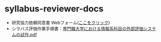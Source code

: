 # syllabus-reviewer-docs
- 研究協力依頼同意書 Webフォーム([ここをクリック](https://forms.office.com/r/uzcrEh4s8B))
- シラバス評価作業手順書：[専門職大学における情報系科目の外部評価システムの試作.pdf](https://github.com/kolinz/syllabus-reviewer-docs/blob/main/%E5%B0%82%E9%96%80%E8%81%B7%E5%A4%A7%E5%AD%A6%E3%81%AB%E3%81%8A%E3%81%91%E3%82%8B%E6%83%85%E5%A0%B1%E7%B3%BB%E7%A7%91%E7%9B%AE%E3%81%AE%E5%A4%96%E9%83%A8%E8%A9%95%E4%BE%A1%E3%82%B7%E3%82%B9%E3%83%86%E3%83%A0%E3%81%AE%E8%A9%A6%E4%BD%9C.pdf)
  
